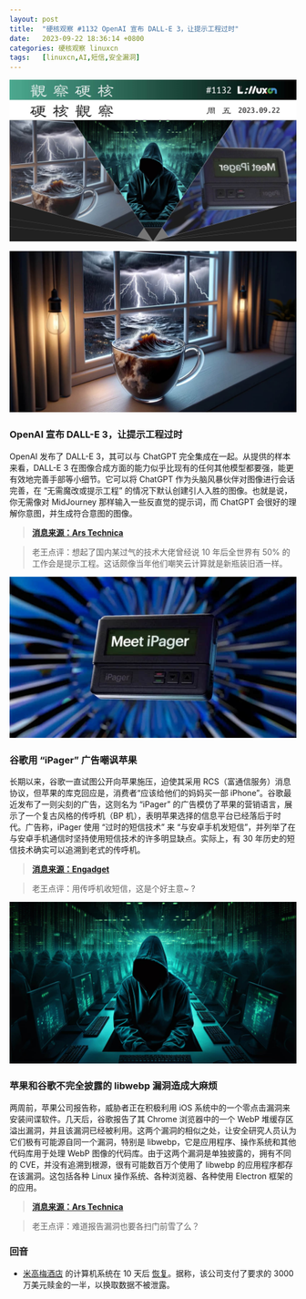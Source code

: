 ```yaml
---
layout: post
title:	"硬核观察 #1132 OpenAI 宣布 DALL-E 3，让提示工程过时"
date:	2023-09-22 18:36:14 +0800 
categories:	硬核观察 linuxcn 
tags:	[linuxcn,AI,短信,安全漏洞]
---
```



![](/Asserts/Images/album/202309/22/183446f89qxl1xsgmgl0y9.jpg)


![](/Asserts/Images/album/202309/22/183518opn4nq64zadz66dd.jpg)


### OpenAI 宣布 DALL-E 3，让提示工程过时


OpenAI 发布了 DALL-E 3，其可以与 ChatGPT 完全集成在一起。从提供的样本来看，DALL-E 3 在图像合成方面的能力似乎比现有的任何其他模型都要强，能更有效地完善手部等小细节。它可以将 ChatGPT 作为头脑风暴伙伴对图像进行会话完善，在 “无需魔改或提示工程” 的情况下默认创建引人入胜的图像。也就是说，你无需像对 MidJourney 那样输入一些反直觉的提示词，而 ChatGPT 会很好的理解你意图，并生成符合意图的图像。



> 
> **[消息来源：Ars Technica](https://arstechnica.com/information-technology/2023/09/openai-announces-dall-e-3-a-next-gen-ai-image-generator-based-on-chatgpt/)**
> 
> 
> 



> 
> 老王点评：想起了国内某过气的技术大佬曾经说 10 年后全世界有 50% 的工作会是提示工程。这话颇像当年他们嘲笑云计算就是新瓶装旧酒一样。
> 
> 
> 


![](/Asserts/Images/album/202309/22/183528p8nvqvyqntvl8xhx.jpg)


### 谷歌用 “iPager” 广告嘲讽苹果


长期以来，谷歌一直试图公开向苹果施压，迫使其采用 RCS（富通信服务）消息协议，但苹果的库克回应是，消费者“应该给他们的妈妈买一部 iPhone”。谷歌最近发布了一则尖刻的广告，这则名为 “iPager” 的广告模仿了苹果的营销语言，展示了一个复古风格的传呼机（BP 机），表明苹果选择的信息平台已经落后于时代。广告称，iPager 使用 “过时的短信技术” 来 “与安卓手机发短信”，并列举了在与安卓手机通信时坚持使用短信技术的许多明显缺点。实际上，有 30 年历史的短信技术确实可以追溯到老式的传呼机。



> 
> **[消息来源：Engadget](https://www.engadget.com/google-takes-a-snarky-shot-at-apple-over-rcs-in-its-latest-ad-181313519.html)**
> 
> 
> 



> 
> 老王点评：用传呼机收短信，这是个好主意~ ?
> 
> 
> 


![](/Asserts/Images/album/202309/22/183550kuzytzidjq2yqiw5.jpg)


### 苹果和谷歌不完全披露的 libwebp 漏洞造成大麻烦


两周前，苹果公司报告称，威胁者正在积极利用 iOS 系统中的一个零点击漏洞来安装间谍软件。几天后，谷歌报告了其 Chrome 浏览器中的一个 WebP 堆缓存区溢出漏洞，并且该漏洞已经被利用。这两个漏洞的相似之处，让安全研究人员认为它们极有可能源自同一个漏洞，特别是 libwebp，它是应用程序、操作系统和其他代码库用于处理 WebP 图像的代码库。由于这两个漏洞是单独披露的，拥有不同的 CVE，并没有追溯到根源，很有可能数百万个使用了 libwebp 的应用程序都存在该漏洞。这包括各种 Linux 操作系统、各种浏览器、各种使用 Electron 框架的的应用。



> 
> **[消息来源：Ars Technica](https://arstechnica.com/security/2023/09/incomplete-disclosures-by-apple-and-google-create-huge-blindspot-for-0-day-hunters/)**
> 
> 
> 



> 
> 老王点评：难道报告漏洞也要各扫门前雪了么？
> 
> 
> 


### 回音


* [米高梅酒店](/article-16194-1.html) 的计算机系统在 10 天后 [恢复](https://apnews.com/article/vegas-mgm-resorts-caesars-cyberattack-shutdown-a01b9a2606e58e702b8e872e979040cc)。据称，该公司支付了要求的 3000 万美元赎金的一半，以换取数据不被泄露。
